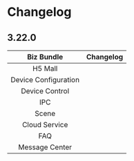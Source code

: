 # Changelog

## 3.22.0

|      Biz Bundle      | Changelog |
| :------------------: | :-------: |
|       H5 Mall        |           |
| Device Configuration |           |
|    Device Control    |           |
|         IPC          |           |
|        Scene         |           |
|    Cloud Service     |           |
|         FAQ          |           |
|    Message Center    |           |


